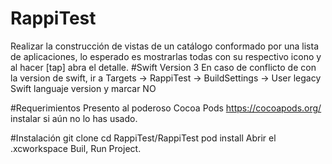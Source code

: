 # RappiTest
Realizar la construcción de vistas de un catálogo conformado por una lista de aplicaciones, lo esperado es mostrarlas todas con su respectivo icono y al hacer [tap] abra el detalle.
#Swift Version 3
En caso de conflicto de con la version de swift, ir a Targets -> RappiTest -> BuildSettings -> User legacy Swift languaje version y marcar NO

#Requerimientos
Presento al poderoso Cocoa Pods https://cocoapods.org/ instalar si aún no lo has usado.

#Instalación
git clone 
cd RappiTest/RappiTest
pod install
Abrir el .xcworkspace
Buil, Run Project.

